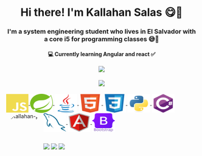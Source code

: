 <div>
<h1 align="center"> Hi there! I'm Kallahan Salas 😋👻
<h3 align="center">I'm a system engineering student who  lives in El Salvador with a core i5 for programming classes 😅👾 </h3>
<h4 align="center">💻 Currently learning Angular and react ✅
  <br>
  <br>
<a href="https://visitcount.itsvg.in">
  <img src="https://visitcount.itsvg.in/api?id=KallahanS21&label=Profile%20Views&color=1&icon=5&pretty=true" />
</a>
</div>
<div align="center">
  <a href="https://https://github.com/Kallahans21">
  <img height="180em" src="https://github-readme-stats.vercel.app/api/top-langs/?username=KallahanS21&layout=compact&langs_count=7&theme=cobalt"/>
</div>
<div style="display: inline_block"><br>
  <img align="center" alt="Kallahan-Js" height="50" width="60" src="https://raw.githubusercontent.com/devicons/devicon/master/icons/javascript/javascript-plain.svg">
  <img align="center" alt="Kallahan-Figma" height="50" width="60" src="https://github.com/devicons/devicon/blob/master/icons/spring/spring-original.svg">
  <img align="center" alt="Kallahan-Java" height="50" width="60" src="https://github.com/devicons/devicon/blob/master/icons/java/java-original.svg">
  <img align="center" alt="Kallahan-HTML" height="50" width="60" src="https://raw.githubusercontent.com/devicons/devicon/master/icons/html5/html5-original.svg">
  <img align="center" alt="Kallahan-CSS" height="50" width="60" src="https://raw.githubusercontent.com/devicons/devicon/master/icons/css3/css3-original.svg">
  <img align="center" alt="Kallahan-Python" height="50" width="60" src="https://raw.githubusercontent.com/devicons/devicon/master/icons/python/python-original.svg">
  <img align="center" alt="Kallahan-Csharp" height="50" width="60" src="https://raw.githubusercontent.com/devicons/devicon/master/icons/csharp/csharp-original.svg">
  <img align="center" alt="Kallahan-mysql" height="50" width="60" src="https://github.com/devicons/devicon/blob/master/icons/mysql/mysql-plain.svg">
  <img align="center" alt="Kallahan-angullarjs" height="50" width="60" src="https://github.com/devicons/devicon/blob/master/icons/angularjs/angularjs-original.svg">
  <img align="center" alt="Kallahan-booststrap" height="50" width="60" src="https://github.com/devicons/devicon/blob/master/icons/bootstrap/bootstrap-original-wordmark.svg">
       
  <img align="left" alt="Kallahan-pic" height="200" style="border-radius:75px;" src="https://github.com/Kallahans21/Practico1-SB210537/blob/master/69189653_2138591686435255_8428671814419665585_n_adobe_express.svg">
</div>
  
  ##
 
<div> 
  <a href="https://www.instagram.com/andreasbk.__/" target="_blank"><img src="https://img.shields.io/badge/-Instagram-%23E4405F?style=for-the-badge&logo=instagram&logoColor=white" target="_blank"></a>
  <a href = "mailto:kallahansalas03@gmail.com"><img src="https://img.shields.io/badge/-Gmail-%23333?style=for-the-badge&logo=gmail&logoColor=white" target="_blank"></a>
  <a href="https://twitter.com/_SuEminencia" target="_blank"><img src="https://img.shields.io/badge/Twitter-1DA1F2?style=for-the-badge&logo=twitter&logoColor=white" target="_blank"></a> 
  
</div>

